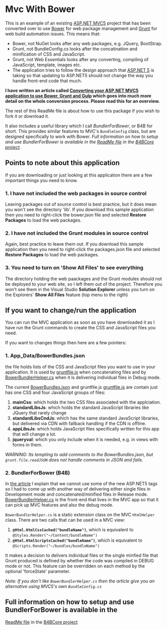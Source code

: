 # Mvc With Bower

This is an example of an existing [ASP.NET MVC5](http://www.asp.net/mvc/mvc5) project 
that has been converted over to use [Bower](http://bower.io/) for web package management 
and [Grunt](http://gruntjs.com/) for web build automation issues. This means that:

- Bower, not NuGet looks after any web packages, e.g. JQuery, BootStrap.
- Grunt, not BundleConfig.cs looks after the concatination and minification of CSS and JavaScript.
- Grunt, not Web Essentials looks after any converting, compiling of JavaScript, template, images etc.
- The application tries to follow the design approach that 
[ASP.NET 5](https://docs.asp.net/en/latest/conceptual-overview/aspnet.html) is taking 
so that updating to ASP.NET5 should not change the way you handle front-end code that much.

**I have written an article called 
[Converting your ASP.NET MVC5 application to use Bower, Grunt and Gulp](http://www.thereformedprogrammer.net/converting-your-asp-net-mvc5-application-to-use-bower-grunt-and-gulp/)
which goes into much more detail on the whole conversion process. 
Please read this for an overview.**

The rest of this ReadMe file is about how to use this package if you wish to fork it
or download it.

It also includes a useful library which I call *BundlerForBower*, or B4B for short.
This provides similar features to MVC's `BundleConfig` class, but are designed specifically
to work with Bower.
*Full information on how to setup and use BundlerForBower is available in the 
[ReadMe file](https://github.com/JonPSmith/MvcUsingBower/blob/master/B4BCore/README.md) 
in the [B4BCore project](https://github.com/JonPSmith/MvcUsingBower/tree/master/B4BCore).*

## Points to note about this application

If you are downloading or just looking at this application there are a few important 
things you need to know.

### 1. I have not included the web packages in source control
Leaving packages out of source control is best practice, but it does mean you won't 
see the directory 'lib'. If you download this sample application then you need to 
right-click the bower.json file and selected **Restore Packages** to load the 
web packages.

### 2. I have not included the Grunt modules in source control
Again, best practice to leave them out. If you download this sample application then 
you need to right-click the packages.json file and selected **Restore Packages**
to load the web packages.

### 3. You need to turn on 'Show All Files' to see everything
The directory holding the web paackages and the Grunt modules should not be
deployed to your web site, so I left them out of the project. Therefore you
won't see them in the Visual Studio **Solution Explorer** unless you turn on the Explorers'
**Show All Files** feature (top menu to the rigth)

## If you want to change/run the application

You can run the MVC application as soon as you have downloaded it as I have run
the Grunt commands to create the CSS and JavaScript files you need. 

If you want to changes things then here are a few pointers:

### 1. App_Data/BowerBundles.json

the 
file holds lists of the CSS and JavaScript files you want to use in your application. 
It is used by [gruntfile.js](https://github.com/JonPSmith/MvcUsingBower/blob/master/WebApplication.Mvc5/gruntfile.js)
when concatenating files and by 
[BowerBundlerHelper.cs](https://github.com/JonPSmith/MvcUsingBower/blob/master/WebApplication.Mvc5/App_Start/BowerBundlerHelper.cs)
when it is delivering individual files in Debug mode.

The current [BowerBundles.json](https://github.com/JonPSmith/MvcUsingBower/blob/master/WebApplication.Mvc5/App_Data/BowerBundles.json)
and gruntfile.js [gruntfile.js](https://github.com/JonPSmith/MvcUsingBower/blob/master/WebApplication.Mvc5/gruntfile.js) 
are contain just has one CSS and four JavaScript groups of files: 

1. **mainCss**: which holds the two CSS files associated with the applciation.
2. **standardLibsJs**: which holds the standard JavaScript libraries like JQuery that rarely change
3. **standardLibsCndJs**: which has the same standard JavaScript libraries, but delivered
via CDN with fallback handling if the CDN is offline.
2. **appLibsJs**: which holds JavaScript files specifically written for this app that will change a lot.
3. **jqueryval**: which you only include when it is needed, e.g. in views with forms in them.

*WARNING: Its tempting to add comments to the BowerBundles.json, but `grunt.file.readJSON`
does not handle comments in JSON and fails.*

### 2. BundlerForBower (B4B)

In [the article](http://www.thereformedprogrammer.net/converting-your-asp-net-mvc5-application-to-use-bower-grunt-and-gulp/)
I explain that we cannot use some of the new ASP.NET5 tags so
I had to come up with another way of delivering either single files in Development 
mode and concatenated/minified files in Release mode.
[BowerBundlerHelper.cs](https://github.com/JonPSmith/MvcUsingBower/blob/master/WebApplication.Mvc5/App_Start/BowerBundlerHelper.cs)
is the front-end that lives in the MVC app so that it can pick up MVC features and also the debug mode.

`BowerBundlerHelper.cs` is a static extension class on the MVC `HtmlHelper` class. 
There are two calls that can be used in a MVC view:

1. **`@Html.HtmlCssCached("bundleName")`**, which is equivalent to `@Styles.Render("~/Content/bundleName")`
2. **`@Html.HtmlScriptsCached("bundleName")`**, which is equivalent to `@Scripts.Render("~/bundles/bundleName")`

It makes a decision to delivers individual files or the single minfied file that Grunt produced is defined by
whether the code was compiled in DEBUG mode or not. This feature can be overridden on each method by the 
optional 'forceState' parameter.

*Note: If you don't like `BowerBundlerHelper.cs` then the article give you an alternative
using MVC5's own `BundleConfig.cs`*

## Full information on how to setup and use BundlerForBower is available in the 
[ReadMe file](https://github.com/JonPSmith/MvcUsingBower/blob/master/B4BCore/README.md) in the [B4BCore project](https://github.com/JonPSmith/MvcUsingBower/tree/master/B4BCore)


